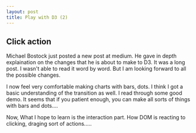 ```yaml
---
layout: post
title: Play with D3 (2)
---
```


## Click action

Michael Bostock just posted a new post at medium. He gave in depth explaination on the changes that he is about to make to D3. It was a long post. I wasn't able to read it word by word. But I am looking forward to all the possible changes. 

I now feel very comfortable making charts with bars, dots. I think I got a basic understanding of the transition as well. I read through some good demo. It seems that if you patient enough, you can make all sorts of things with bars and dots....

Now, What I hope to learn is the interaction part. How DOM is reacting to clicking, draging sort of actions..... 



<script src="http://d3js.org/d3.v3.min.js"></script>

<div id="test"></div>
<script>

var margin = {top:30, right:20, bottom: 30, left: 50};
    width = 1000 - margin.left -margin.right;
    height = 500 - margin.top - margin.bottom;

    var svg = d3.select("#test")
        .append("svg")
            .attr("width", width + margin.left + margin.right)
            .attr("height", height + margin.top + margin.bottom)
        .append("g")
            .attr("transform", "translate(" + margin.left + "," + margin.top + ")");
 
   function randomValue() {
        return Math.round(Math.random() * 200);
    };

    var circle1 = svg.append("circle")
        .attr("cx", 100)
        .attr("cy", 100)
        .attr("r", 45)
        .attr("text", "spatial analysis")
        .style("fill","green");

    var circle2 = svg.append("circle")
        .attr("cx", 100)
        .attr("cy", 100)
        .attr("r", 55)
        .attr("text", "spatial analysis")
        .style("fill","blue");

    var circle3 = svg.append("circle")
        .attr("cx", 100)
        .attr("cy", 100)
        .attr("r", 35)
        .attr("text", "spatial analysis")
        .style("fill","purple");

     //在1秒（1000毫秒）内将圆心坐标由100变为300


    setInterval(function () {
      circle1.transition()
        .duration(2000)
        .text("spatial")
        .attr("cx", randomValue())
        .attr("cy", randomValue());


      circle3.transition()
        .duration(500)
        .text("GIS")
        .attr("cx", randomValue())
        .attr("cy", randomValue());

 

    }, 3000);

    circle1.on("mouseover", function() {
    	 circle2.transition()
        .duration(100)
        .text("statistics")
        .attr("cx", randomValue()*2)
        .attr("cy", randomValue()*2);




    });



</script>






